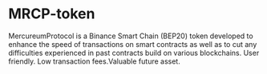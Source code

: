 # MRCP-token
MercureumProtocol is a Binance Smart Chain (BEP20) token
developed to enhance the speed of transactions on smart contracts as well as to cut any difficulties experienced in past contracts build on various blockchains. User friendly.
Low transaction fees.Valuable future asset. 
